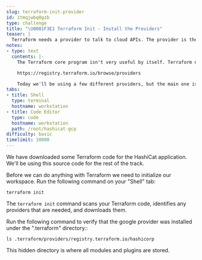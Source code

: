 ```yaml
---
slug: terraform-init-provider
id: 1tmqjwbq0gzb
type: challenge
title: "\U0001F3E1 Terraform Init - Install the Providers"
teaser: |
  Terraform needs a provider to talk to cloud APIs. The provider is the bridge that connects Terraform core to your infrastructure providers.
notes:
- type: text
  contents: |-
    The Terraform core program isn't very useful by itself. Terraform needs the help of a *provider* to be able to talk to cloud APIs. Terraform has hundreds of different providers. You can browse the provider list here:

    https://registry.terraform.io/browse/providers

    Today we'll be using a few different providers, but the main one is the *gcp* provider.
tabs:
- title: Shell
  type: terminal
  hostname: workstation
- title: Code Editor
  type: code
  hostname: workstation
  path: /root/hashicat-gcp
difficulty: basic
timelimit: 10000
---
```

We have downloaded some Terraform code for the HashiCat application. We'll be using this source code for the rest of the track.

Before we can do anything with Terraform we need to initialize our workspace. Run the following command on your "Shell" tab:
```
terraform init
```

The `terraform init` command scans your Terraform code, identifies any providers that are needed, and downloads them.

Run the following command to verify that the google provider was installed under the ".terraform" directory::

```
ls .terraform/providers/registry.terraform.io/hashicorp
```

This hidden directory is where all modules and plugins are stored.